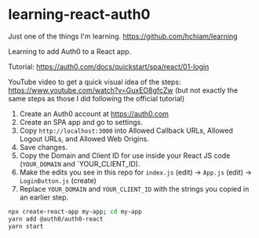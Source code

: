 # learning-react-auth0

Just one of the things I'm learning. <https://github.com/hchiam/learning>

Learning to add Auth0 to a React app.

Tutorial: <https://auth0.com/docs/quickstart/spa/react/01-login>

YouTube video to get a quick visual idea of the steps: <https://www.youtube.com/watch?v=GuxEO8gfcZw> (but not exactly the same steps as those I did following the official tutorial)

1. Create an Auth0 account at <https://auth0.com>
2. Create an SPA app and go to settings.
3. Copy `http://localhost:3000` into Allowed Callback URLs, Allowed Logout URLs, and Allowed Web Origins.
4. Save changes.
5. Copy the Domain and Client ID for use inside your React JS code (`YOUR_DOMAIN` and `YOUR_CLIENT_ID).
6. Make the edits you see in this repo for `index.js` (edit) -> `App.js` (edit) -> `LoginButton.js` (create)
7. Replace `YOUR_DOMAIN` and `YOUR_CLIENT_ID` with the strings you copied in an earlier step.

```bash
npx create-react-app my-app; cd my-app
yarn add @auth0/auth0-react
yarn start
```
